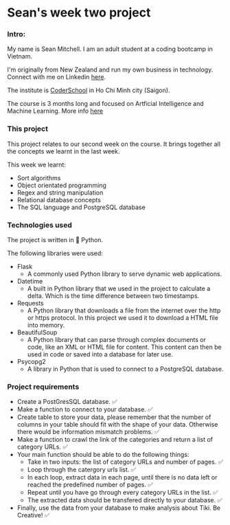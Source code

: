 # Sean's week two project

### Intro:

My name is Sean Mitchell. I am an adult student at a coding bootcamp in Vietnam.

I'm originally from New Zealand and run my own business in technology. Connect with me on Linkedin [here](linkedin.com/in/seanwmitchell/).

The institute is [CoderSchool](https://www.coderschool.vn/en/) in Ho Chi Minh city (Saigon).

The course is 3 months long and focused on Artficial Intelligence and Machine Learning. More info [here](https://bootcamp.coderschool.vn/ml/)

### This project

This project relates to our second week on the course. It brings together all the concepts we learnt in the last week.

This week we learnt:
+ Sort algorithms
+ Object orientated programming
+ Regex and string manipulation
+ Relational database concepts
+ The SQL language and PostgreSQL database

### Technologies used

The project is written in :snake: Python.

The following libraries were used:
+ Flask
    + A commonly used Python library to serve dynamic web applications.
+ Datetime
    + A built in Python library that we used in the project to calculate a delta. Which is the time difference between two timestamps.
+ Requests
    + A Python library that downloads a file from the internet over the http or https protocol. In this project we used it to download a HTML file into memory.
+ BeautifulSoup
    + A Python library that can parse through complex documents or code, like an XML or HTML file for content. This content can then be used in code or saved into a database for later use.
+ Psycopg2
    + A library in Python that is used to connect to a PostgreSQL database.

### Project requirements

+ Create a PostGresSQL database. :white_check_mark:
+ Make a function to connect to your database. :white_check_mark:
+ Create table to store your data, please remember that the number of columns in your table should fit with the shape of your data. Otherwise there would be information mismatch problems. :white_check_mark:
+ Make a function to crawl the link of the categories and return a list of category URLs. :white_check_mark:
+ Your main function should be able to do the following things:
    + Take in two inputs: the list of category URLs and number of pages. :white_check_mark:
    + Loop through the catergory urls list. :white_check_mark:
    + In each loop, extract data in each page, until there is no data left or reached the predefined number of pages. :white_check_mark:
    + Repeat until you have go through every category URLs in the list. :white_check_mark:
    + The extracted data should be transfered directly to your database. :white_check_mark:
+ Finally, use the data from your database to make analysis about Tiki. Be Creative! :white_check_mark:
